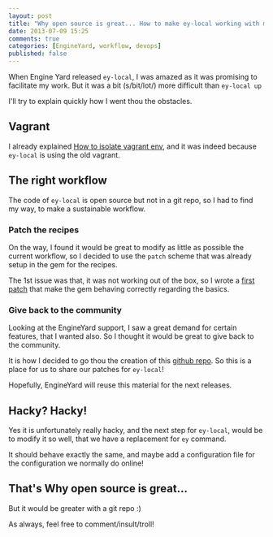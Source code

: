```yaml
---
layout: post
title: "Why open source is great... How to make ey-local working with mysql and unicorn"
date: 2013-07-09 15:25
comments: true
categories: [EngineYard, workflow, devops]
published: false
---
```


When Engine Yard released `ey-local`, I was amazed as it was promising to facilitate my work. But it was a bit (s/bit/lot/) more difficult than `ey-local up`

I'll try to explain quickly how I went thou the obstacles.
<!-- more -->

## Vagrant

I already explained [How to isolate vagrant env](/blog/2013/07/09/how-to-isolate-vagrant-env/), and it was indeed because `ey-local` is using the old vagrant.

## The right workflow

The code of `ey-local` is open source but not in a git repo, so I had to find my way, to make a sustainable workflow.

### Patch the recipes

On the way, I found it would be great to modify as little as possible the current workflow, so I decided to use the `patch` scheme that was already setup in the gem for the recipes.

The 1st issue was that, it was not working out of the box, so I wrote a [first patch](https://github.com/pierreozoux/patches_ey-local/blob/master/patches/required.patch) that make the gem behaving correctly regarding the basics.

### Give back to the community

Looking at the EngineYard support, I saw a great demand for certain features, that I wanted also. So I thought it would be great to give back to the community.

It is how I decided to go thou the creation of this [github repo](https://github.com/pierreozoux/patches_ey-local). So this is a place for us to share our patches for `ey-local`!

Hopefully, EngineYard will reuse this material for the next releases.

## Hacky? Hacky!

Yes it is unfortunately really hacky, and the next step for `ey-local`, would be to modify it so well, that we have a replacement for `ey` command.

It should behave exactly the same, and maybe add a configuration file for the configuration we normally do online!

## That's Why open source is great...

But it would be greater with a git repo :)

As always, feel free to comment/insult/troll!
